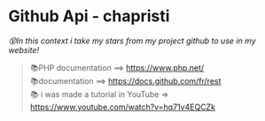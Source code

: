 # Github Api - chapristi  
*😵In this context i take my stars from my project github to use in my website!*<br>
>📚PHP documentation ==> https://www.php.net/ <br>
>📚documentation ==> https://docs.github.com/fr/rest <br>
>📚 i was made a tutorial in YouTube => https://www.youtube.com/watch?v=hq71v4EQCZk
